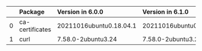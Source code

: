 <!-- markdown-link-check-disable -->

|    | Package         | Version in 6.0.0        | Version in 6.1.0        | Status   |
|---:|:----------------|:------------------------|:------------------------|:---------|
|  0 | ca-certificates | 20211016ubuntu0.18.04.1 | 20211016ubuntu0.18.04.1 |          |
|  1 | curl            | 7.58.0-2ubuntu3.24      | 7.58.0-2ubuntu3.24      |          |